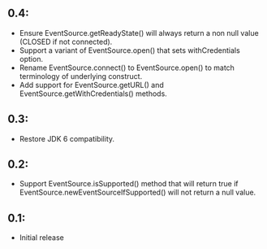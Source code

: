 ## 0.4:

* Ensure EventSource.getReadyState() will always return a non null value (CLOSED if not connected).
* Support a variant of EventSource.open() that sets withCredentials option.
* Rename EventSource.connect() to EventSource.open() to match terminology of underlying construct.
* Add support for EventSource.getURL() and EventSource.getWithCredentials() methods.

## 0.3:

* Restore JDK 6 compatibility.

## 0.2:

* Support EventSource.isSupported() method that will return true if EventSource.newEventSourceIfSupported()
  will not return a null value.

## 0.1:

* Initial release
